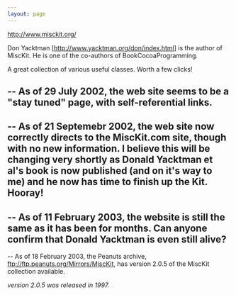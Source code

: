```yaml
---
layout: page
---
```




http://www.misckit.org/

Don Yacktman [http://www.yacktman.org/don/index.html] is the author of MiscKit.  He is one of the co-authors of BookCocoaProgramming.

A great collection of various useful classes. Worth a few clicks!

-- As of 29 July 2002, the web site seems to be a "stay tuned" page, with self-referential links.
----
-- As of 21 Septemebr 2002, the web site now correctly directs to the MiscKit.com site, though with no new information. I believe this will be changing very shortly as Donald Yacktman et al's book is now published (and on it's way to me) and he now has time to finish up the Kit. Hooray!
----
-- As of 11 February 2003, the website is still the same as it has been for months. Can anyone confirm that Donald Yacktman is even still alive?
----
-- As of 18 February 2003, the Peanuts archive, ftp://ftp.peanuts.org/Mirrors/MiscKit, has version 2.0.5 of the MiscKit collection available.

*version 2.0.5 was released in 1997.*
